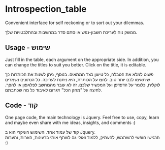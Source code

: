 # Introspection_table
Convenient interface for self reckoning or to sort out your dilemmas.

ממשק נוח לעריכת חשבון-נפש או סתם סדר במחשבות ובהתלבטויות שלך.

## Usage - שימוש
Just fill in the table, each argument on the appropriate side.
In addition, you can change the titles to suit you better. Click on the title, it is editable.

פשוט למלא את הטבלה, כל טיעון בצד המתאים.
בנוסף, ניתן לשנות את הכותרות כך שיתאימו לכם יותר טוב. לחצו על הכותרת, היא ניתנת לעריכה.
כל הנתונים נשמרים לוקלית, כלומר על הדפדפן ועל המכשיר שלכם. זה לא עובר מהמחשב לפלאפון או להפך. לחיצה על "מחק הכל" תגרום לאיבוד כל מה שכתבתם.

## Code - קוד
One page code, the main technology is Jquery.
Feel free to use, copy, learn and maybe even share with me ideas, insights, and comments :)

קוד של עמוד אחד. השימוש העיקרי הוא ב Jquery.  
תרגישו חופשי להשתמש, להעתיק, ללמוד ואולי גם לשתף אותי ברעינות, הארות,  והערות :)
